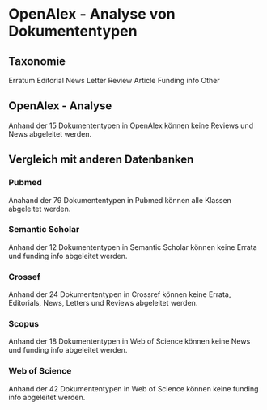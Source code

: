 # OpenAlex - Analyse von Dokumententypen

## Taxonomie

Erratum
Editorial
News
Letter
Review
Article
Funding info
Other

## OpenAlex - Analyse 

Anhand der 15 Dokumententypen in OpenAlex können keine Reviews und News abgeleitet werden. 

## Vergleich mit anderen Datenbanken

### Pubmed

Anahand der 79 Dokumententypen in Pubmed können alle Klassen abgeleitet werden.

### Semantic Scholar

Anhand der 12 Dokumententypen in Semantic Scholar können keine Errata und funding info abgeleitet werden. 

### Crossef

Anhand der 24 Dokumententypen in Crossref können keine Errata, Editorials, News, Letters und Reviews abgeleitet werden. 

### Scopus

Anhand der 18 Dokumententypen in Web of Science können keine News und funding info abgeleitet werden. 

### Web of Science

Anhand der 42 Dokumententypen in Web of Science können keine funding info abgeleitet werden. 
